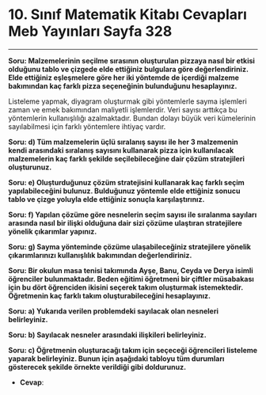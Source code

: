 # 10. Sınıf Matematik Kitabı Cevapları Meb Yayınları Sayfa 328

---

**Soru: Malzemelerinin seçilme sırasının oluşturulan pizzaya nasıl bir etkisi olduğunu tablo ve çizgede elde ettiğiniz bulgulara göre değerlendiriniz. Elde ettiğiniz eşleşmelere göre her iki yöntemde de içerdiği malzeme bakımından kaç farklı pizza seçeneğinin bulunduğunu hesaplayınız.**

Listeleme yapmak, diyagram oluşturmak gibi yöntemlerle sayma işlemleri zaman ve emek bakımından maliyetli işlemlerdir. Veri sayısı arttıkça bu yöntemlerin kullanışlılığı azalmaktadır. Bundan dolayı büyük veri kümelerinin sayılabilmesi için farklı yöntemlere ihtiyaç vardır.

**Soru: d) Tüm malzemelerin üçlü sıralanış sayısı ile her 3 malzemenin kendi arasındaki sıralanış sayısını kullanarak pizza için kullanılacak malzemelerin kaç farklı şekilde seçilebileceğine dair çözüm stratejileri oluşturunuz.**

**Soru: e) Oluşturduğunuz çözüm stratejisini kullanarak kaç farklı seçim yapılabileceğini bulunuz. Bulduğunuz yöntemle elde ettiğiniz sonucu tablo ve çizge yoluyla elde ettiğiniz sonuçla karşılaştırınız.**

**Soru: f) Yapılan çözüme göre nesnelerin seçim sayısı ile sıralanma sayıları arasında nasıl bir ilişki olduğuna dair sizi çözüme ulaştıran stratejilere yönelik çıkarımlar yapınız.**

**Soru: g) Sayma yönteminde çözüme ulaşabileceğiniz stratejilere yönelik çıkarımlarınızı kullanışlılık bakımından değerlendiriniz.**

**Soru: Bir okulun masa tenisi takımında Ayşe, Banu, Ceyda ve Derya isimli öğrenciler bulunmaktadır. Beden eğitimi öğretmeni bir çiftler müsabakası için bu dört öğrenciden ikisini seçerek takım oluşturmak istemektedir. Öğretmenin kaç farklı takım oluşturabileceğini hesaplayınız.**

**Soru: a) Yukarıda verilen problemdeki sayılacak olan nesneleri belirleyiniz.**

**Soru: b) Sayılacak nesneler arasındaki ilişkileri belirleyiniz.**

**Soru: c) Öğretmenin oluşturacağı takım için seçeceği öğrencileri listeleme yaparak belirleyiniz. Bunun için aşağıdaki tabloyu tüm durumları gösterecek şekilde örnekte verildiği gibi doldurunuz.**

-   **Cevap**: